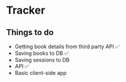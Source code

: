# Tracker

## Things to do
- Getting book details from third party API ✅
- Saving books to DB ✅
- Saving sessions to DB
- API ✅
- Basic client-side app
